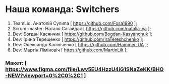 # Наша команда: Switchers

1. TeamLid: Анатолій Сулипа [ https://github.com/Fosa1990 ];
2. Scrum-master: Наталя Сагайдак [ https://github.com/natalia-ya ];
3. Dev: Богдан Касянчик [ https://github.com/Bogdan-Kasyanchuk ];
4. Dev: Ірина Терещенко [ https://github.com/IraTereshchenko ];
5. Dev: Олександр Калініченко [ https://github.com/Hammer-UA ];
6. Dev: Мартін Ліміновіч [ https://github.com/MartinLilt ];

### Макет: [ https://www.figma.com/file/Lwv5EU4HzzU4iG1SNaZeKK/BHO-NEW?viewport=0%2C0%2C1 ]
